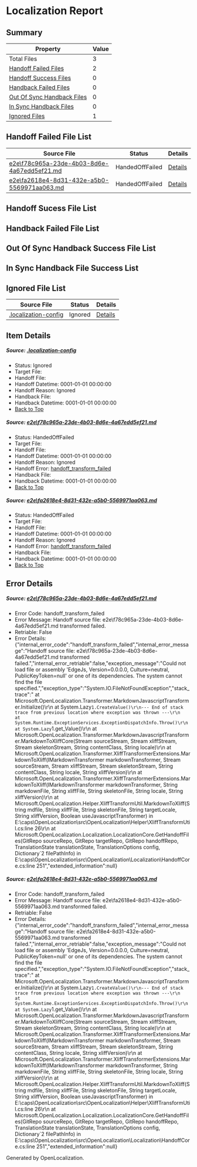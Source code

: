 # <a name='report-top'></a> Localization Report

## Summary
 Property | Value 
 -------- | ----- 
 Total Files | 3
[ Handoff Failed Files ](#handoff-failed-list)| 2
[ Handoff Success Files ](#handoff-success-list)| 0
[ Handback Failed Files ](#handback-failed-list)| 0
[ Out Of Sync Handback Files ](#outofsync-handback-success-list)| 0
[ In Sync Handback Files ](#insync-handback-success-list)| 0
[ Ignored Files ](#ignored-list)| 1

## <a name='handoff-failed-list'></a> Handoff Failed File List
 Source File | Status | Details 
 ----------- | ------ | ------- 
 [e2e\f78c965a-23de-4b03-8d6e-4a67edd5ef21.md](https://github.com/OpenLocalizationTest/oltest/blob/c70e7e5c33f0dac2acffca3611b6669ad4c27dd0/e2e/f78c965a-23de-4b03-8d6e-4a67edd5ef21.md) | HandedOffFailed | [Details](#283547b757121e51dff28a2d1114cb6e0653cf4a1)
 [e2e\fa2618e4-8d31-432e-a5b0-5569971aa063.md](https://github.com/OpenLocalizationTest/oltest/blob/c70e7e5c33f0dac2acffca3611b6669ad4c27dd0/e2e/fa2618e4-8d31-432e-a5b0-5569971aa063.md) | HandedOffFailed | [Details](#3e11d45546f1038014b8704d436ae8f0fb71d2ad2)

## <a name='handoff-success-list'></a> Handoff Sucess File List

## <a name='handback-failed-list'></a> Handback Failed File List

## <a name='outofsync-handback-success-list'></a> Out Of Sync Handback Success File List

## <a name='insync-handback-success-list'></a> In Sync Handback File Success List

## <a name='ignored-list'></a> Ignored File List
 Source File | Status | Details 
 ----------- | ------ | ------- 
 [.localization-config](https://github.com/OpenLocalizationTest/oltest/blob/c70e7e5c33f0dac2acffca3611b6669ad4c27dd0/.localization-config) | Ignored | [Details](#e4725be8631cbe979bbe0fa8b97cd75f1fd41d4d0)

## Item Details
##### <a name='e4725be8631cbe979bbe0fa8b97cd75f1fd41d4d0'></a> Source: [.localization-config](https://github.com/OpenLocalizationTest/oltest/blob/c70e7e5c33f0dac2acffca3611b6669ad4c27dd0/.localization-config)
* Status: Ignored
* Target File: 
* Handoff File: 
* Handoff Datetime: 0001-01-01 00:00:00
* Handoff Reason: Ignored
* Handback File: 
* Handback Datetime: 0001-01-01 00:00:00
* [Back to Top](#report-top)

##### <a name='283547b757121e51dff28a2d1114cb6e0653cf4a1'></a> Source: [e2e\f78c965a-23de-4b03-8d6e-4a67edd5ef21.md](https://github.com/OpenLocalizationTest/oltest/blob/c70e7e5c33f0dac2acffca3611b6669ad4c27dd0/e2e/f78c965a-23de-4b03-8d6e-4a67edd5ef21.md)
* Status: HandedOffFailed
* Target File: 
* Handoff File: 
* Handoff Datetime: 0001-01-01 00:00:00
* Handoff Reason: Ignored
* Handoff Error: [handoff_transform_failed](#283547b757121e51dff28a2d1114cb6e0653cf4a1handoff_transform_failed)
* Handback File: 
* Handback Datetime: 0001-01-01 00:00:00
* [Back to Top](#report-top)

##### <a name='3e11d45546f1038014b8704d436ae8f0fb71d2ad2'></a> Source: [e2e\fa2618e4-8d31-432e-a5b0-5569971aa063.md](https://github.com/OpenLocalizationTest/oltest/blob/c70e7e5c33f0dac2acffca3611b6669ad4c27dd0/e2e/fa2618e4-8d31-432e-a5b0-5569971aa063.md)
* Status: HandedOffFailed
* Target File: 
* Handoff File: 
* Handoff Datetime: 0001-01-01 00:00:00
* Handoff Reason: Ignored
* Handoff Error: [handoff_transform_failed](#3e11d45546f1038014b8704d436ae8f0fb71d2ad2handoff_transform_failed)
* Handback File: 
* Handback Datetime: 0001-01-01 00:00:00
* [Back to Top](#report-top)


## Error Details
##### <a name='283547b757121e51dff28a2d1114cb6e0653cf4a1handoff_transform_failed'></a> Source: [e2e\f78c965a-23de-4b03-8d6e-4a67edd5ef21.md](#283547b757121e51dff28a2d1114cb6e0653cf4a1)
* Error Code: handoff_transform_failed
* Error Message: Handoff source file: e2e\f78c965a-23de-4b03-8d6e-4a67edd5ef21.md transformed failed.
* Retriable: False
* Error Details: {"internal_error_code":"handoff_transform_failed","internal_error_message":"Handoff source file: e2e\\f78c965a-23de-4b03-8d6e-4a67edd5ef21.md transformed failed.","internal_error_retriable":false,"exception_message":"Could not load file or assembly 'EdgeJs, Version=0.0.0.0, Culture=neutral, PublicKeyToken=null' or one of its dependencies. The system cannot find the file specified.","exception_type":"System.IO.FileNotFoundException","stack_trace":"   at Microsoft.OpenLocalization.Transformer.MarkdownJavascriptTransformer.Initialize()\r\n   at System.Lazy`1.CreateValue()\r\n--- End of stack trace from previous location where exception was thrown ---\r\n   at System.Runtime.ExceptionServices.ExceptionDispatchInfo.Throw()\r\n   at System.Lazy`1.get_Value()\r\n   at Microsoft.OpenLocalization.Transformer.MarkdownJavascriptTransformer.MarkdownToXliffCore(Stream sourceStream, Stream xliffStream, Stream skeletonStream, String contentClass, String locale)\r\n   at Microsoft.OpenLocalization.Transformer.XliffTransformerExtensions.MarkdownToXliff(IMarkdownTransformer markdownTransformer, Stream sourceStream, Stream xliffStream, Stream skeletonStream, String contentClass, String locale, String xliffVersion)\r\n   at Microsoft.OpenLocalization.Transformer.XliffTransformerExtensions.MarkdownToXliff(IMarkdownTransformer markdownTransformer, String markdownFile, String xliffFile, String skeletonFile, String locale, String xliffVersion)\r\n   at Microsoft.OpenLocalization.Helper.XliffTransformUtil.MarkdownToXliff(String mdfile, String xliffFile, String skeletonFile, String targetLocale, String xliffVersion, Boolean useJavascriptTransformer) in E:\\caps\\OpenLocalization\\src\\OpenLocalization\\Helper\\XliffTransformUtil.cs:line 26\r\n   at Microsoft.OpenLocalization.Localization.LocalizationCore.GetHandoffFiles(GitRepo sourceRepo, GitRepo targetRepo, GitRepo handoffRepo, TranslationState translationState, TranslationOptions config, Dictionary`2 filePathInfo) in E:\\caps\\OpenLocalization\\src\\OpenLocalization\\Localization\\HandoffCore.cs:line 251","extended_information":null}

##### <a name='3e11d45546f1038014b8704d436ae8f0fb71d2ad2handoff_transform_failed'></a> Source: [e2e\fa2618e4-8d31-432e-a5b0-5569971aa063.md](#3e11d45546f1038014b8704d436ae8f0fb71d2ad2)
* Error Code: handoff_transform_failed
* Error Message: Handoff source file: e2e\fa2618e4-8d31-432e-a5b0-5569971aa063.md transformed failed.
* Retriable: False
* Error Details: {"internal_error_code":"handoff_transform_failed","internal_error_message":"Handoff source file: e2e\\fa2618e4-8d31-432e-a5b0-5569971aa063.md transformed failed.","internal_error_retriable":false,"exception_message":"Could not load file or assembly 'EdgeJs, Version=0.0.0.0, Culture=neutral, PublicKeyToken=null' or one of its dependencies. The system cannot find the file specified.","exception_type":"System.IO.FileNotFoundException","stack_trace":"   at Microsoft.OpenLocalization.Transformer.MarkdownJavascriptTransformer.Initialize()\r\n   at System.Lazy`1.CreateValue()\r\n--- End of stack trace from previous location where exception was thrown ---\r\n   at System.Runtime.ExceptionServices.ExceptionDispatchInfo.Throw()\r\n   at System.Lazy`1.get_Value()\r\n   at Microsoft.OpenLocalization.Transformer.MarkdownJavascriptTransformer.MarkdownToXliffCore(Stream sourceStream, Stream xliffStream, Stream skeletonStream, String contentClass, String locale)\r\n   at Microsoft.OpenLocalization.Transformer.XliffTransformerExtensions.MarkdownToXliff(IMarkdownTransformer markdownTransformer, Stream sourceStream, Stream xliffStream, Stream skeletonStream, String contentClass, String locale, String xliffVersion)\r\n   at Microsoft.OpenLocalization.Transformer.XliffTransformerExtensions.MarkdownToXliff(IMarkdownTransformer markdownTransformer, String markdownFile, String xliffFile, String skeletonFile, String locale, String xliffVersion)\r\n   at Microsoft.OpenLocalization.Helper.XliffTransformUtil.MarkdownToXliff(String mdfile, String xliffFile, String skeletonFile, String targetLocale, String xliffVersion, Boolean useJavascriptTransformer) in E:\\caps\\OpenLocalization\\src\\OpenLocalization\\Helper\\XliffTransformUtil.cs:line 26\r\n   at Microsoft.OpenLocalization.Localization.LocalizationCore.GetHandoffFiles(GitRepo sourceRepo, GitRepo targetRepo, GitRepo handoffRepo, TranslationState translationState, TranslationOptions config, Dictionary`2 filePathInfo) in E:\\caps\\OpenLocalization\\src\\OpenLocalization\\Localization\\HandoffCore.cs:line 251","extended_information":null}


Generated by OpenLocalization.
